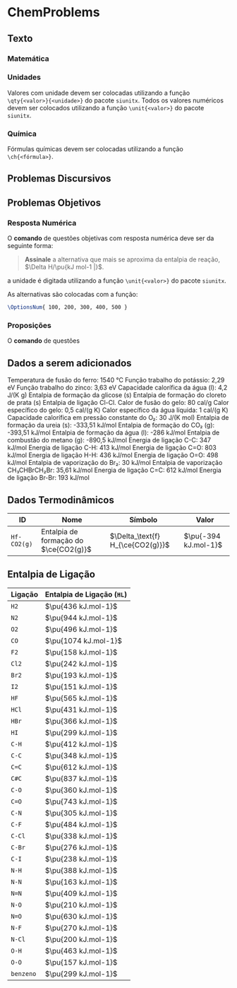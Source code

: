 # ChemProblems

## Texto

### Matemática

### Unidades

Valores com unidade devem ser colocadas utilizando a função `\qty{<valor>}{<unidade>}` do pacote `siunitx`. Todos os valores numéricos devem ser colocados utilizando a função `\unit{<valor>}` do pacote `siunitx`.

### Química

Fórmulas químicas devem ser colocadas utilizando a função  `\ch{<fórmula>}`.

## Problemas Discursivos

## Problemas Objetivos

### Resposta Numérica

O **comando** de questões objetivas com resposta numérica deve ser da seguinte forma:

> **Assinale** a alternativa que mais se aproxima da entalpia de reação, $\Delta H/\pu{kJ mol-1 |}$.

a unidade é digitada utilizando a função `\unit{<valor>}` do pacote `siunitx`.

As alternativas são colocadas com a função:

```latex
\OptionsNum{ 100, 200, 300, 400, 500 }
```

### Proposições

O **comando** de questões 

## Dados a serem adicionados
Temperatura de fusão do ferro: 1540 °C
Função trabalho do potássio: 2,29 eV
Função trabalho do zinco: 3,63 eV
Capacidade calorífica da água (l): 4,2 J/(K g) 
Entalpia de formação da glicose (s)
Entalpia de formação do cloreto de prata (s)
Entalpia de ligação Cl-Cl.
Calor de fusão do gelo: 80 cal/g
Calor específico do gelo: 0,5 cal/(g K)
Calor específico da água líquida: 1 cal/(g K)
Capacidade calorífica em pressão constante do O₂: 30 J/(K mol)
Entalpia de formação da ureia (s): -333,51 kJ/mol
Entalpia de formação do CO₂ (g): -393,51 kJ/mol
Entalpia de formação da água (l): -286 kJ/mol
Entalpia de combustão do metano (g): -890,5 kJ/mol
Energia de ligação C-C: 347 kJ/mol
Energia de ligação C-H: 413 kJ/mol
Energia de ligação C=O: 803 kJ/mol
Energia de ligação H-H: 436 kJ/mol
Energia de ligação O=O: 498 kJ/mol
Entalpia de vaporização do Br₂: 30 kJ/mol
Entalpia de vaporização CH₃CHBrCH₂Br: 35,61 kJ/mol
Energia de ligação C=C: 612 kJ/mol
Energia de ligação Br-Br: 193 kJ/mol



## Dados Termodinâmicos

| ID | Nome | Símbolo | Valor |
| -- | -- | -- | -- |
`Hf-CO2(g)` | Entalpia de formação do $\ce{CO2(g)}$ | $\Delta_\text{f} H_{\ce{CO2(g)}}$ | $\pu{-394 kJ.mol-1}$ |


## Entalpia de Ligação

| Ligação | Entalpia de Ligação (`HL`) |
| -- | -- |
| `H2`   |  $\pu{436 kJ.mol-1}$ | 
| `N2`   |  $\pu{944 kJ.mol-1}$ |
| `O2`   |  $\pu{496 kJ.mol-1}$ |
| `CO`   | $\pu{1074 kJ.mol-1}$ |
| `F2`   |  $\pu{158 kJ.mol-1}$ |
| `Cl2`  |  $\pu{242 kJ.mol-1}$ |
| `Br2`  |  $\pu{193 kJ.mol-1}$ |
| `I2`   |  $\pu{151 kJ.mol-1}$ |
| `HF`   |  $\pu{565 kJ.mol-1}$ |
| `HCl`  |  $\pu{431 kJ.mol-1}$ |
| `HBr`  |  $\pu{366 kJ.mol-1}$ |
| `HI`   |  $\pu{299 kJ.mol-1}$ |
| `C-H`  |  $\pu{412 kJ.mol-1}$ |
| `C-C`  |  $\pu{348 kJ.mol-1}$ |
| `C=C`  |  $\pu{612 kJ.mol-1}$ |
| `C#C`  |  $\pu{837 kJ.mol-1}$ |
| `C-O`  |  $\pu{360 kJ.mol-1}$ |
| `C=O`  |  $\pu{743 kJ.mol-1}$ |
| `C-N`  |  $\pu{305 kJ.mol-1}$ |
| `C-F`  |  $\pu{484 kJ.mol-1}$ |
| `C-Cl` |  $\pu{338 kJ.mol-1}$ |
| `C-Br` |  $\pu{276 kJ.mol-1}$ |
| `C-I`  |  $\pu{238 kJ.mol-1}$ |
| `N-H`  |  $\pu{388 kJ.mol-1}$ |
| `N-N`  |  $\pu{163 kJ.mol-1}$ |
| `N=N`  |  $\pu{409 kJ.mol-1}$ |
| `N-O`  |  $\pu{210 kJ.mol-1}$ |
| `N=O`  |  $\pu{630 kJ.mol-1}$ |
| `N-F`  |  $\pu{270 kJ.mol-1}$ |
| `N-Cl` |  $\pu{200 kJ.mol-1}$ |
| `O-H`  |  $\pu{463 kJ.mol-1}$ |
| `O-O`  |  $\pu{157 kJ.mol-1}$ |
| `benzeno` | $\pu{299 kJ.mol-1}$ |